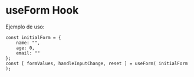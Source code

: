 # useForm Hook

Ejemplo de uso:
```
const initialForm = {
    name: "",
    age: 0,
    email: ""
};
const [ formValues, handleInputChange, reset ] = useForm( initialForm );
```
